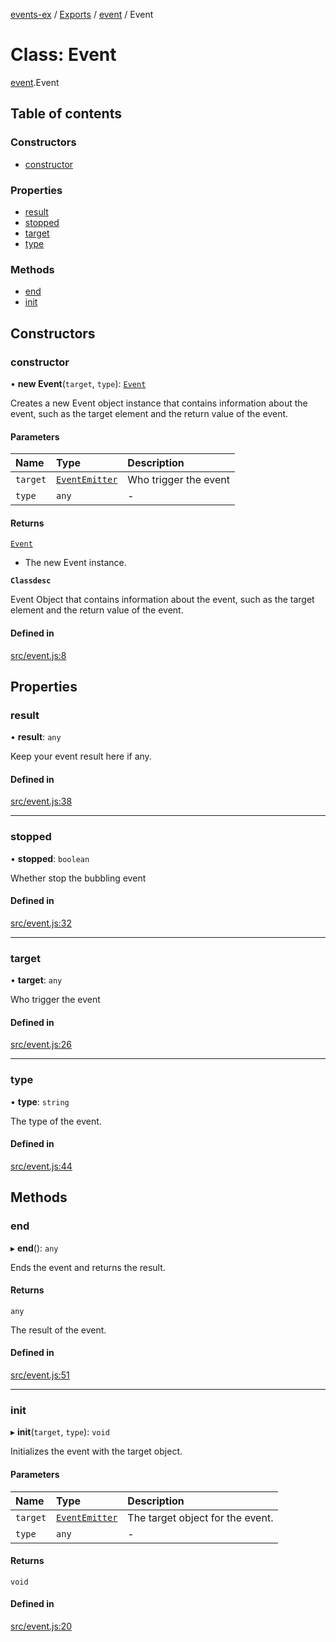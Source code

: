 [events-ex](../README.md) / [Exports](../modules.md) / [event](../modules/event.md) / Event

# Class: Event

[event](../modules/event.md).Event

## Table of contents

### Constructors

- [constructor](event.Event.md#constructor)

### Properties

- [result](event.Event.md#result)
- [stopped](event.Event.md#stopped)
- [target](event.Event.md#target)
- [type](event.Event.md#type)

### Methods

- [end](event.Event.md#end)
- [init](event.Event.md#init)

## Constructors

### constructor

• **new Event**(`target`, `type`): [`Event`](event.Event.md)

Creates a new Event object instance that contains information about the event, such as the target element and the return value of the event.

#### Parameters

| Name | Type | Description |
| :------ | :------ | :------ |
| `target` | [`EventEmitter`](event_emitter.EventEmitter.md) | Who trigger the event |
| `type` | `any` | - |

#### Returns

[`Event`](event.Event.md)

- The new Event instance.

**`Classdesc`**

Event Object that contains information about the event, such as the target element and the return value of the event.

#### Defined in

[src/event.js:8](https://github.com/snowyu/events-ex.js/blob/a6fe84d/src/event.js#L8)

## Properties

### result

• **result**: `any`

Keep your event result here if any.

#### Defined in

[src/event.js:38](https://github.com/snowyu/events-ex.js/blob/a6fe84d/src/event.js#L38)

___

### stopped

• **stopped**: `boolean`

Whether stop the bubbling event

#### Defined in

[src/event.js:32](https://github.com/snowyu/events-ex.js/blob/a6fe84d/src/event.js#L32)

___

### target

• **target**: `any`

Who trigger the event

#### Defined in

[src/event.js:26](https://github.com/snowyu/events-ex.js/blob/a6fe84d/src/event.js#L26)

___

### type

• **type**: `string`

The type of the event.

#### Defined in

[src/event.js:44](https://github.com/snowyu/events-ex.js/blob/a6fe84d/src/event.js#L44)

## Methods

### end

▸ **end**(): `any`

Ends the event and returns the result.

#### Returns

`any`

The result of the event.

#### Defined in

[src/event.js:51](https://github.com/snowyu/events-ex.js/blob/a6fe84d/src/event.js#L51)

___

### init

▸ **init**(`target`, `type`): `void`

Initializes the event with the target object.

#### Parameters

| Name | Type | Description |
| :------ | :------ | :------ |
| `target` | [`EventEmitter`](event_emitter.EventEmitter.md) | The target object for the event. |
| `type` | `any` | - |

#### Returns

`void`

#### Defined in

[src/event.js:20](https://github.com/snowyu/events-ex.js/blob/a6fe84d/src/event.js#L20)
